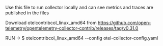 Use this file to run collector locally and can see metrics and traces are published in the files 

Download otelcontribcol_linux_amd64 from https://github.com/open-telemetry/opentelemetry-collector-contrib/releases/tag/v0.31.0

RUN -> 
$ otelcontribcol_linux_amd64 --config otel-collector-config.yaml
